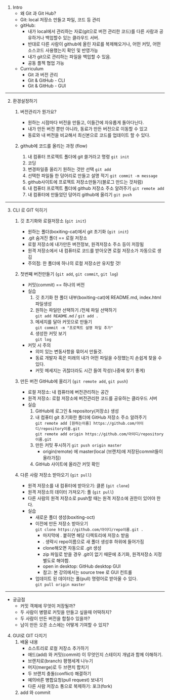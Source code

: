 1. Intro
    - 왜 Git 과 Git Hub?
    - Git: local 저장소 만들고 파일, 코드 등 관리
    - gitHub: 
        - 내가 local에서 관리하는 자료(git으로 버전 관리한 코드)를 다른 사람과 공유하거나 백업할수 있는 클라우드 서버.
        - 반대로 다른 사람이 github에 올린 자료를 복제해오거나, 어떤 커밋, 어떤 소스코드 사용했는지 확인 및 반영가능
        - 내가 git으로 관리하는 파일을 백업할 수 있음.
        - 공동 플젝 협업 가능
    - Curriculum
        - Git 과 버전 관리
        - Git & GitHub - CLI
        - Git & GitHub - GUI
---
2. 환경설정하기
    1. 버전관리가 뭔가요?
        - 원하는 시점마다 버전을 만들고, 이들간에 자유롭게 돌아다닌다.
        - 내가 만든 버전 뿐만 아니라, 동료가 만든 버전으로 이동할 수 있고
        - 동료와 내 버전을 비교해서 최신본으로 코드를 업데이트 할 수 있다.

    2. github에 코드를 올리는 과정 (flow)
        1. 내 컴퓨터 프로젝트 폴더에 git 쓸거라고 명령 `git init`
        2. 코딩
        3. 변경파일중 올리기 원하는 것만 선택 `git add`
        4. 선택한 파일들 한 덩어리로 만들고 설명 적기 `git commit -m message`
        5. github사이트에 프로젝트 저장소만들기(블로그 만드는 것처럼) 
        6. 내 컴퓨터 프로젝트 폴더에 github 저장소 주소 알려주기 `git remote add`
        7. 내 컴퓨터에 만들었던 덩어리 github에 올리기 `git push`

---

3. CLI 로 GIT 익히기
    1. 깃 초기화와 로컬저장소 (`git init`)
        - 원하는 폴더(boxiting-cat)에서 git 초기화 (`git init`) 
        - .git 숨겨진 폴더 == 로컬 저장소
        - 로컬 저장소에 내가만든 버전정보, 원격저장소 주소 등이 저장됨
        - 원격 저장소에서 내 컴퓨터로 코드를 받아오면 로컬 저장소가 자동으로 생김
        - 주의점: 한 폴더에 하나의 로컬 저장소만 유지할 것!
        
    2. 첫번째 버전만들기 (`git add`, `git commit`, `git log`)
        - 커밋(commit) == 하나의 버전
        - 실습
            1. 깃 초기화 한 폴더 내부(boxiting-cat)에 README.md, index.html 파일생성
            2. 원하는 파일만 선택하기 /전체 파일 선택하기  
            `git add README.md` /  `git add .`
            3. 메세지를 달아 커밋으로 만들기   
            `git commit -m "프로젝트 설명 파일 추가"`
            4. 생성한 커밋 보기  
            `git log`
        - 커밋 시 주의
            - 의미 있는 변동사항을 묶어서 만들것.
            - 동료 개발자 혹은 미래의 내가 어떤 파일을 수정했는지 손쉽게 찾을 수 있다.
            - 커밋 메세지는 귀찮더라도 시간 들여 작성(나중에 찾기 좋게)

    3. 만든 버전 GitHub에 올리기 (`git remote add`, `git push`)
        - 로컬 저장소: 내 컴퓨터에 버전관리하는 공간
        - 원격 저장소: 로컬 저장소에 버전관리한 코드를 공유하는 클라우드 서버
        - 실습
            1. GitHub에 로그인 & repository(저장소) 생성
            2. 내 컴퓨터 git 초기화한 폴더에 GitHub 저장소 주소 알려주기  
            `git remote add [원하는이름] https://github.com/아이디/repository이름.git`  
            `git remote add origin https://github.com/아이디/repository이름.git`  
            3. 만든 커밋 푸시하기
            ```git push origin master```
                - origin(remote) 에 master(local (브랜치)에 저장된commit들이 올라가짐)
            4. GitHub 사이트에 올라간 커밋 확인

    4. 다른 사람 저장소 받아오기 (`git pull`)
        - 원격 저장소를 내 컴퓨터에 받아오기: 클론 (`git clone`)
        - 원격 저장소의 데이터 가져오기: 풀 (`git pull`)
        - 다른 사람의 원격 저장소로 push할 때는 원격 저장소에 권한이 있어야 한다.
        - 실습
            - 새로운 폴더 생성(boxiting-oct)
            - 이전에 만든 저장소 받아오기  
                ```git clone https://github.com/아이디/repo이름.git .```
                - 마지막에 . 붙히면 해당 디렉토리에 저장소 받음
                - . 생략시 repo이름으로 새 폴더 생성후 하위에 들어가짐
                - clone해오면 자동으로 .git 생성
                - zip 파일로 받을 경우 .git이 없기 때문에 초기화, 원격저장소 지정 별도로 해야함.
                - open in desktop: GitHub desktop GUI
                - 참고: 본 강의에서는 source tree 로 GUI 컨트롤
            - 업데이트 된 데이터는 풀(pull) 명령어로 받아올 수 있다.  
                ```git pull origin master```

---
- 궁금점
    - 커밋 객체에 무엇이 저장될까?
    - 두 사람이 병렬로 커밋을 만들고 싶을때 어떡하지?
    - 두 사람이 만든 버전을 합칠수 있을까?
    - 남이 만든 오픈 소스에는 어떻게 기여할 수 있지?

4. GUI로 GIT 다지기
    1. 배울 내용
        - 소스트리로 로컬 저장소 추가하기
        - 애드(add) 와 커밋(commit) 이 무엇인지 스테이지 개념과 함께 이해하기.
        - 브랜치로(branch) 평행세계 나누기
        - 머지(merge)로 두 브랜치 합치기
        - 두 브랜치 충돌(conflict) 해결하기
        - 예의바른 병합요청(pull request) 보내기
        - 다른 사람 저장소 통으로 복제하기: 포크(fork)
    2. add 와 commit
        

